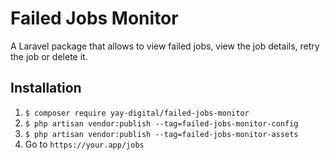 # Failed Jobs Monitor

A Laravel package that allows to view failed jobs, view the job details,
retry the job or delete it.

## Installation

1. `$ composer require yay-digital/failed-jobs-monitor`
2. `$ php artisan vendor:publish --tag=failed-jobs-monitor-config`
3. `$ php artisan vendor:publish --tag=failed-jobs-monitor-assets`
4. Go to `https://your.app/jobs`
